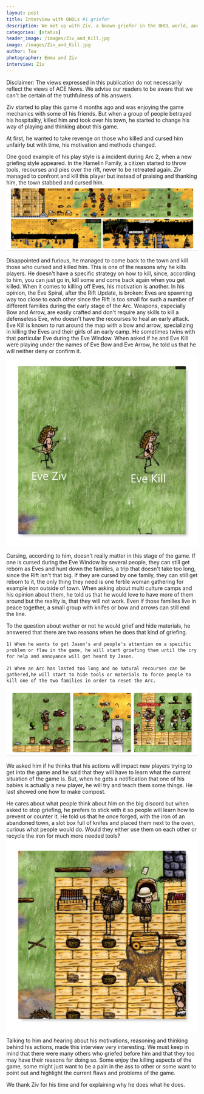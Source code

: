 ```yaml
---
layout: post
title: Interview with OHOLs #1 griefer
description: We met up with Ziv, a known griefer in the OHOL world, and asked him some questions.
categories: [status]
header_image: /images/Ziv_and_Kill.jpg
image: /images/Ziv_and_Kill.jpg
author: Tea
photographer: Emma and Ziv
interview: Ziv
---
```


Disclaimer: The views expressed in this publication do not necessarily reflect the views of ACE News. We advise our readers to be aware that we can't be certain of the truthfulness of his answers. 

Ziv started to play this game 4 months ago and was enjoying the game mechanics with some of his friends. But when a group of people betrayed his hospitality, killed him and took over his town, he started to change his way of playing and thinking about this game. 

At first, he wanted to take revenge on those who killed and cursed him unfairly but with time, his motivation and methods changed. 

One good example of his play style is a incident during Arc 2, when a new griefing style appeared. In the Hamelin Family, a citizen started to throw tools, recourses and pies over the rift, never to be retreated again. Ziv managed to confront and kill this player but instead of praising and thanking him, the town stabbed and cursed him. 
![image](/images/Hamelin_Rift_explosion.jpg)

Disappointed and furious, he managed to come back to the town and kill those who cursed and killed him. This is one of the reasons why he kills players. He doesn't have a specific strategy on how to kill, since, according to him, you can just go in, kill some and come back again when you get killed.
When it comes to killing off Eves, his motivation is another. In his opinion, the Eve Spiral, after the Rift Update, is broken: Eves are spawning way too close to each other since the Rift is too small for such a number of different families during the early stage of the Arc. Weapons, especially Bow and Arrow, are easily crafted and don't require any skills to kill a defenseless Eve, who doesn't have the recourses to heal an early attack. Eve Kill is known to run around the map with a bow and arrow, specializing in killing the Eves and their girls of an early camp. He sometimes twins with that particular Eve during the Eve Window. When asked if he and Eve Kill were playing under the names of Eve Bow and Eve Arrow, he told us that he will neither deny or confirm it. 
![image](/images/Ziv_and_Kill.jpg)

Cursing, according to him, doesn't really matter in this stage of the game. If one is cursed during the Eve Window by several people, they can still get reborn as Eves and hunt down the families, a trip that doesn't take too long, since the Rift isn't that big. If they are cursed by one family, they can still get reborn to it, the only thing they need is one fertile woman gathering for example iron outside of town.
When asking about multi culture camps and his opinion about them, he told us that he would love to have more of them around but the reality is, that they will not work. Even if those families live in peace together, a small group with knifes or bow and arrows can still end the line. 

To the question about wether or not he would grief and hide materials, he answered that there are two reasons when he does that kind of griefing.

    1) When he wants to get Jason's and people's attention on a specific problem or flaw in the game, he will start griefing them until the cry for help and annoyance will get heard by Jason.

    2) When an Arc has lasted too long and no natural recourses can be gathered,he will start to hide tools or materials to force people to kill one of the two families in order to reset the Arc.
![image](/images/murder_ziv.jpg)

We asked him if he thinks that his actions will impact new players trying to get into the game and he said that they will have to learn what the current situation of the game is. But, when he gets a notification that one of his babies is actually a new player, he will try and teach them some things. He last showed one how to make compost. 

He cares about what people think about him on the big discord but when asked to stop griefing, he prefers to stick with it so people will learn how to prevent or counter it. He told us that he once forged, with the iron of an abandoned town, a slot box full of knifes and placed them next to the oven, curious what people would do. Would they either use them on each other or recycle the iron for much more needed tools?
![image](/images/social_experiment_ziv.jpg)

Talking to him and hearing about his motivations, reasoning and thinking behind his actions, made this interview very interesting. We must keep in mind that there were many others who griefed before him and that they too may have their reasons for doing so. Some enjoy the killing aspects of the game, some might just want to be a pain in the ass to other or some want to point out and highlight the current flaws and problems of the game. 

We thank Ziv for his time and for explaining why he does what he does.
